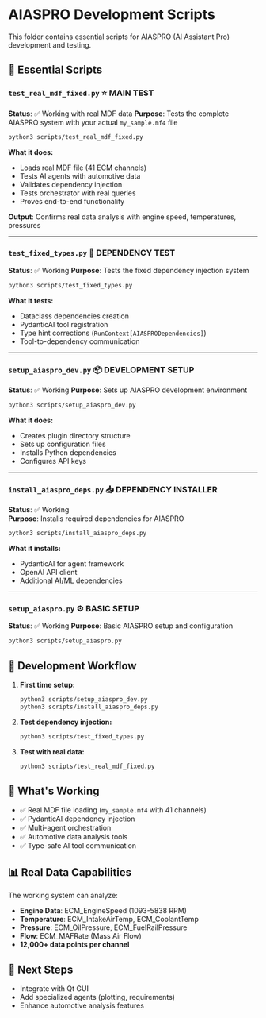 # AIASPRO Development Scripts

This folder contains essential scripts for AIASPRO (AI Assistant Pro) development and testing.

## 🚀 Essential Scripts

### `test_real_mdf_fixed.py` ⭐ **MAIN TEST**
**Status**: ✅ Working with real MDF data
**Purpose**: Tests the complete AIASPRO system with your actual `my_sample.mf4` file

```bash
python3 scripts/test_real_mdf_fixed.py
```

**What it does:**
- Loads real MDF file (41 ECM channels)
- Tests AI agents with automotive data
- Validates dependency injection
- Tests orchestrator with real queries
- Proves end-to-end functionality

**Output**: Confirms real data analysis with engine speed, temperatures, pressures

---

### `test_fixed_types.py` 🔧 **DEPENDENCY TEST**
**Status**: ✅ Working
**Purpose**: Tests the fixed dependency injection system

```bash
python3 scripts/test_fixed_types.py  
```

**What it tests:**
- Dataclass dependencies creation
- PydanticAI tool registration
- Type hint corrections (`RunContext[AIASPRODependencies]`)
- Tool-to-dependency communication

---

### `setup_aiaspro_dev.py` 📦 **DEVELOPMENT SETUP**
**Status**: ✅ Working
**Purpose**: Sets up AIASPRO development environment

```bash
python3 scripts/setup_aiaspro_dev.py
```

**What it does:**
- Creates plugin directory structure
- Sets up configuration files
- Installs Python dependencies
- Configures API keys

---

### `install_aiaspro_deps.py` 📥 **DEPENDENCY INSTALLER**
**Status**: ✅ Working  
**Purpose**: Installs required dependencies for AIASPRO

```bash
python3 scripts/install_aiaspro_deps.py
```

**What it installs:**
- PydanticAI for agent framework
- OpenAI API client
- Additional AI/ML dependencies

---

### `setup_aiaspro.py` ⚙️ **BASIC SETUP**
**Status**: ✅ Working
**Purpose**: Basic AIASPRO setup and configuration

```bash
python3 scripts/setup_aiaspro.py
```

## 🧪 Development Workflow

1. **First time setup:**
   ```bash
   python3 scripts/setup_aiaspro_dev.py
   python3 scripts/install_aiaspro_deps.py
   ```

2. **Test dependency injection:**
   ```bash
   python3 scripts/test_fixed_types.py
   ```

3. **Test with real data:**
   ```bash
   python3 scripts/test_real_mdf_fixed.py
   ```

## 🎯 What's Working

- ✅ Real MDF file loading (`my_sample.mf4` with 41 channels)
- ✅ PydanticAI dependency injection
- ✅ Multi-agent orchestration
- ✅ Automotive data analysis tools
- ✅ Type-safe AI tool communication

## 📊 Real Data Capabilities

The working system can analyze:
- **Engine Data**: ECM_EngineSpeed (1093-5838 RPM)
- **Temperature**: ECM_IntakeAirTemp, ECM_CoolantTemp  
- **Pressure**: ECM_OilPressure, ECM_FuelRailPressure
- **Flow**: ECM_MAFRate (Mass Air Flow)
- **12,000+ data points per channel**

## 🚀 Next Steps

- Integrate with Qt GUI
- Add specialized agents (plotting, requirements)
- Enhance automotive analysis features